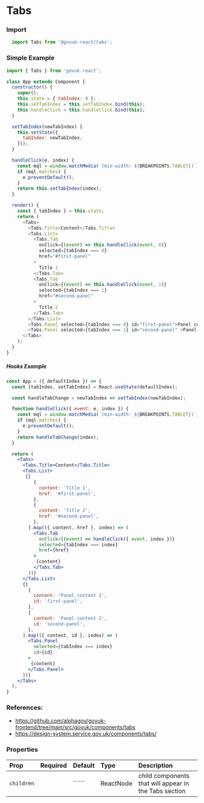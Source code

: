 Tabs
====

### Import
```js
  import Tabs from '@govuk-react/tabs';
```
<!-- STORY -->


### Simple Example
```js
import { Tabs } from 'govuk-react';

class App extends Component {
  constructor() {
    super();
    this.state = { tabIndex: 0 };
    this.setTabIndex = this.setTabIndex.bind(this);
    this.handleClick = this.handleClick.bind(this);
  }

  setTabIndex(newTabIndex) {
    this.setState({
      tabIndex: newTabIndex,
    }));
  }

  handleClick(e, index) {
    const mql = window.matchMedia(`(min-width: ${BREAKPOINTS.TABLET})`);
    if (mql.matches) {
      e.preventDefault();
    }
    return this.setTabIndex(index);
  }

  render() {
    const { tabIndex } = this.state;
    return (
      <Tabs>
        <Tabs.Title>Content</Tabs.Title>
        <Tabs.List>
          <Tabs.Tab
            onClick={(event) => this.handleClick(event, 0)}
            selected={tabIndex === 0}
            href="#first-panel"
          >
            Title 1
          </Tabs.Tab>
          <Tabs.Tab
            onClick={(event) => this.handleClick(event, 1)}
            selected={tabIndex === 1}
            href="#second-panel"
          >
            Title 2
          </Tabs.Tab>
        </Tabs.List>
        <Tabs.Panel selected={tabIndex === 0} id="first-panel">Panel content 1</Panel>
        <Tabs.Panel selected={tabIndex === 1} id="second-panel" >Panel content 2</Panel>
      </Tabs>
    );
  }
}
```

##### Hooks Example

```jsx
const App = ({ defaultIndex }) => {
  const [tabIndex, setTabIndex] = React.useState(defaultIndex);

  const handleTabChange = newTabIndex => setTabIndex(newTabIndex);

  function handleClick({ event: e, index }) {
    const mql = window.matchMedia(`(min-width: ${BREAKPOINTS.TABLET})`);
    if (mql.matches) {
      e.preventDefault();
    }
    return handleTabChange(index);
  }

  return (
    <Tabs>
      <Tabs.Title>Content</Tabs.Title>
      <Tabs.List>
       {[
          {
            content: 'Title 1',
            href: '#first-panel',
          },
          {
            content: 'Title 2',
            href: '#second-panel',
          },
        ].map(({ content, href }, index) => (
          <Tabs.Tab
            onClick={(event) => handleClick({ event, index })}
            selected={tabIndex === index}
            href={href}
          >
           {content}
          </Tabs.Tab>
        ))}
      </Tabs.List>
      {[
        {
          content: 'Panel content 1',
          id: 'first-panel',
        },
        {
          content: 'Panel content 2',
          id: 'second-panel',
        },
      ].map(({ content, id }, index) => (
        <Tabs.Panel
          selected={tabIndex === index}
          id={id}
        >
         {content}
        </Tabs.Panel>
      ))}
    </Tabs>
  );
}

```


### References:

- https://github.com/alphagov/govuk-frontend/tree/main/src/govuk/components/tabs
- https://design-system.service.gov.uk/components/tabs/

### Properties
Prop | Required | Default | Type | Description
:--- | :------- | :------ | :--- | :----------
 `children` |  | `````` | ReactNode | child components that will appear in the Tabs section


